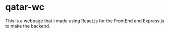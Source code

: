 # qatar-wc

This is a webpage that i made using React.js for the FrontEnd and Express.js to make the backend.
